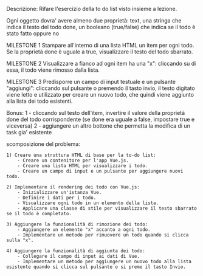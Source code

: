 Descrizione:
Rifare l'esercizio della to do list visto insieme a lezione.

Ogni oggetto dovra' avere almeno due proprietà:
text, una stringa che indica il testo del todo
done, un booleano (true/false) che indica se il todo è stato fatto oppure no

MILESTONE 1
Stampare all'interno di una lista HTML un item per ogni todo.
Se la proprietà done è uguale a true, visualizzare il testo del todo sbarrato.

MILESTONE 2
Visualizzare a fianco ad ogni item ha una "x": cliccando su di essa, il todo viene rimosso dalla lista.

MILESTONE 3
Predisporre un campo di input testuale e un pulsante "aggiungi": cliccando sul pulsante o premendo il tasto invio, il testo digitato viene letto e utilizzato per creare un nuovo todo, che quindi viene aggiunto alla lista dei todo esistenti.

Bonus:
1 - cliccando sul testo dell'item, invertire il valore della proprietà done del todo corrispondente (se done era uguale a false, impostare true e viceversa)
2 -  aggiungere un altro bottone che permetta la modifica di un task gia' esistente


scomposizione del problema:

    1) Creare una struttura HTML di base per la to-do list:
        - Creare un contenitore per l'app Vue.js.
        - Creare una lista HTML per visualizzare i todo.
        - Creare un campo di input e un pulsante per aggiungere nuovi todo.

    2) Implementare il rendering dei todo con Vue.js:
        - Inizializzare un'istanza Vue.
        - Definire i dati per i todo.
        - Visualizzare ogni todo in un elemento della lista.
        - Applicare una classe di stile per visualizzare il testo sbarrato se il todo è completato.

    3) Aggiungere la funzionalità di rimozione dei todo:
        - Aggiungere un elemento "x" accanto a ogni todo.
        - Implementare un metodo per rimuovere un todo quando si clicca sulla "x".

    4) Aggiungere la funzionalità di aggiunta dei todo:
        - Collegare il campo di input ai dati di Vue.
        - Implementare un metodo per aggiungere un nuovo todo alla lista esistente quando si clicca sul pulsante o si preme il tasto Invio.